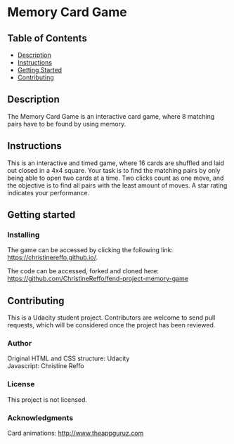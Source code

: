 # Memory Card Game

## Table of Contents

* [Description](#description)
* [Instructions](#instructions)
* [Getting Started](#getting-started)
* [Contributing](#contributing)

## Description

The Memory Card Game is an interactive card game, where 8 matching pairs have to be found by using memory.

## Instructions

This is an interactive and timed game, where 16 cards are shuffled and laid out closed in a 4x4 square. Your task is to find the matching pairs by only being able to open two cards at a time. Two clicks count as one move, and the objective is to find all pairs with the least amount of moves. A star rating indicates your performance.

## Getting started

### Installing

The game can be accessed by clicking the following link: https://christinereffo.github.io/.

The code can be accessed, forked and cloned here:
https://github.com/ChristineReffo/fend-project-memory-game


## Contributing

This is a Udacity student project. Contributors are welcome to send pull requests, which will be considered once the project has been reviewed.


### Author

Original HTML and CSS structure: Udacity  
Javascript: Christine Reffo


### License

This project is not licensed.


### Acknowledgments

Card animations: http://www.theappguruz.com
